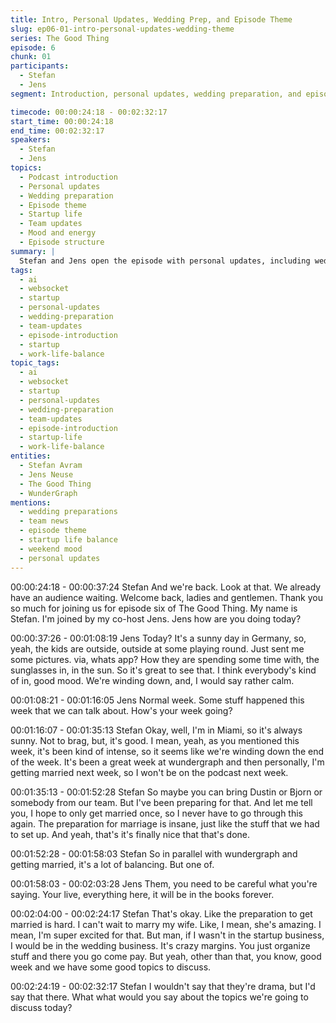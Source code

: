 ```yaml
---
title: Intro, Personal Updates, Wedding Prep, and Episode Theme
slug: ep06-01-intro-personal-updates-wedding-theme
series: The Good Thing
episode: 6
chunk: 01
participants:
  - Stefan
  - Jens
segment: Introduction, personal updates, wedding preparation, and episode theme

timecode: 00:00:24:18 - 00:02:32:17
start_time: 00:00:24:18
end_time: 00:02:32:17
speakers:
  - Stefan
  - Jens
topics:
  - Podcast introduction
  - Personal updates
  - Wedding preparation
  - Episode theme
  - Startup life
  - Team updates
  - Mood and energy
  - Episode structure
summary: |
  Stefan and Jens open the episode with personal updates, including wedding preparations and team news. They set the stage for the episode's main theme and discuss the mood and energy at the end of the week.
tags:
  - ai
  - websocket
  - startup
  - personal-updates
  - wedding-preparation
  - team-updates
  - episode-introduction
  - startup
  - work-life-balance
topic_tags:
  - ai
  - websocket
  - startup
  - personal-updates
  - wedding-preparation
  - team-updates
  - episode-introduction
  - startup-life
  - work-life-balance
entities:
  - Stefan Avram
  - Jens Neuse
  - The Good Thing
  - WunderGraph
mentions:
  - wedding preparations
  - team news
  - episode theme
  - startup life balance
  - weekend mood
  - personal updates
---
```


00:00:24:18 - 00:00:37:24
Stefan
And we're back. Look at that. We already have an audience waiting. Welcome back, ladies and
gentlemen. Thank you so much for joining us for episode six of The Good Thing. My name is
Stefan. I'm joined by my co-host Jens. Jens how are you doing today?

00:00:37:26 - 00:01:08:19
Jens
Today? It's a sunny day in Germany, so, yeah, the kids are outside, outside at some playing
round. Just sent me some pictures. via, whats app? How they are spending some time with, the
sunglasses in, in the sun. So it's great to see that. I think everybody's kind of in, good mood.
We're winding down, and, I would say rather calm.

00:01:08:21 - 00:01:16:05
Jens
Normal week. Some stuff happened this week that we can talk about. How's your week going?

00:01:16:07 - 00:01:35:13
Stefan
Okay, well, I'm in Miami, so it's always sunny. Not to brag, but, it's good. I mean, yeah, as you
mentioned this week, it's been kind of intense, so it seems like we're winding down the end of
the week. It's been a great week at wundergraph and then personally, I'm getting married next
week, so I won't be on the podcast next week.

00:01:35:13 - 00:01:52:28
Stefan
So maybe you can bring Dustin or Bjorn or somebody from our team. But I've been preparing
for that. And let me tell you, I hope to only get married once, so I never have to go through this
again. The preparation for marriage is insane, just like the stuff that we had to set up. And yeah,
that's it's finally nice that that's done.

00:01:52:28 - 00:01:58:03
Stefan
So in parallel with wundergraph and getting married, it's a lot of balancing. But one of.

00:01:58:03 - 00:02:03:28
Jens
Them, you need to be careful what you're saying. Your live, everything here, it will be in the
books forever.

00:02:04:00 - 00:02:24:17
Stefan
That's okay. Like the preparation to get married is hard. I can't wait to marry my wife. Like, I
mean, she's amazing. I mean, I'm super excited for that. But man, if I wasn't in the startup
business, I would be in the wedding business. It's crazy margins. You just organize stuff and
there you go come pay. But yeah, other than that, you know, good week and we have some
good topics to discuss.

00:02:24:19 - 00:02:32:17
Stefan
I wouldn't say that they're drama, but I'd say that there. What what would you say about the
topics we're going to discuss today?